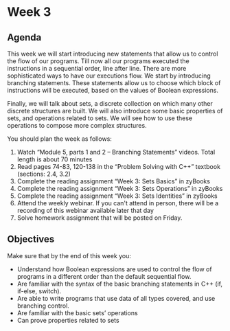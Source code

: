 # Week 3

## Agenda

This week we will start introducing new statements that allow us to control the flow of our programs. Till now all our programs executed the instructions in a sequential order, line after line. There are more sophisticated ways to have our executions flow. We start by introducing branching statements. These statements allow us to choose which block of instructions will be executed, based on the values of Boolean expressions.

Finally, we will talk about sets, a discrete collection on which many other discrete structures are built. We will also introduce some basic properties of sets, and operations related to sets. We will see how to use these operations to compose more complex structures.

You should plan the week as follows:

1. Watch “Module 5, parts 1 and 2 – Branching Statements” videos. Total length is about 70 minutes
2. Read pages 74-83, 120-138 in the “Problem Solving with C++” textbook (sections: 2.4, 3.2)
3. Complete the reading assignment “Week 3: Sets Basics” in zyBooks
4. Complete the reading assignment “Week 3: Sets Operations” in zyBooks
5. Complete the reading assignment “Week 3: Sets Identities” in zyBooks
6. Attend the weekly webinar. If you can't attend in person, there will be a recording of this webinar available later that day
7. Solve homework assignment that will be posted on Friday.

## Objectives

Make sure that by the end of this week you:

* Understand how Boolean expressions are used to control the flow of programs in a different order than the default sequential flow.
* Are familiar with the syntax of the basic branching statements in C++ (if, if-else, switch).
* Are able to write programs that use data of all types covered, and use branching control.
* Are familiar with the basic sets’ operations
* Can prove properties related to sets